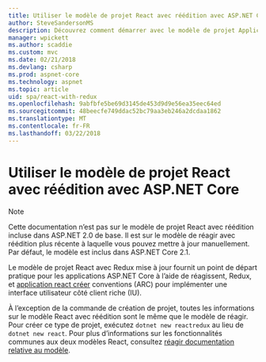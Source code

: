 ```yaml
---
title: Utiliser le modèle de projet React avec réédition avec ASP.NET Core
author: SteveSandersonMS
description: Découvrez comment démarrer avec le modèle de projet Application Page unique (SPA) de ASP.NET Core pour réagir avec Redux et application de réagir créer.
manager: wpickett
ms.author: scaddie
ms.custom: mvc
ms.date: 02/21/2018
ms.devlang: csharp
ms.prod: aspnet-core
ms.technology: aspnet
ms.topic: article
uid: spa/react-with-redux
ms.openlocfilehash: 9abfbfe5be69d3145de453d9d9e56ea35eec64ed
ms.sourcegitcommit: 48beecfe749ddac52bc79aa3eb246a2dcdaa1862
ms.translationtype: MT
ms.contentlocale: fr-FR
ms.lasthandoff: 03/22/2018
---
```

# <a name="use-the-react-with-redux-project-template-with-aspnet-core"></a>Utiliser le modèle de projet React avec réédition avec ASP.NET Core

> [!NOTE]
> Cette documentation n’est pas sur le modèle de projet React avec réédition incluse dans ASP.NET 2.0 de base. Il est sur le modèle de réagir avec réédition plus récente à laquelle vous pouvez mettre à jour manuellement. Par défaut, le modèle est inclus dans ASP.NET Core 2.1.

Le modèle de projet React avec Redux mise à jour fournit un point de départ pratique pour les applications ASP.NET Core à l’aide de réagissent, Redux, et [application react créer](https://github.com/facebookincubator/create-react-app) conventions (ARC) pour implémenter une interface utilisateur côté client riche (IU).

À l’exception de la commande de création de projet, toutes les informations sur le modèle React avec réédition sont le même que le modèle de réagir. Pour créer ce type de projet, exécutez `dotnet new reactredux` au lieu de `dotnet new react`. Pour plus d’informations sur les fonctionnalités communes aux deux modèles React, consultez [réagir documentation relative au modèle](xref:spa/react).
